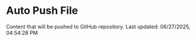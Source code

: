 # Auto Push File

Content that will be pushed to GitHub repository.
Last updated: 06/27/2025, 04:54:28 PM
